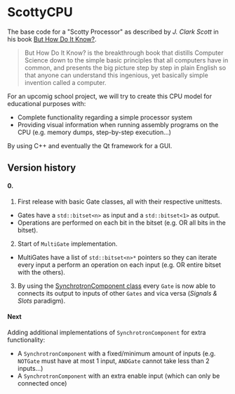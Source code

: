 # ScottyCPU
The base code for a "Scotty Processor" as described by *J. Clark Scott* in his book [But How Do It Know?](http://www.buthowdoitknow.com/).

> But How Do It Know? is the breakthrough book that distills Computer Science down to the simple basic principles that 
all computers have in common, and presents the big picture step by step in plain English so that anyone can understand 
this ingenious, yet basically simple invention called a computer.


For an upcomig school project, we will try to create this CPU model for educational purposes with:
 - Complete functionality regarding a simple processor system
 - Providing visual information when running assembly programs on the CPU (e.g. memory dumps, step-by-step execution...)
 
By using C++ and eventually the Qt framework for a GUI.



## Version history
#### 0.
 1. First release with basic Gate classes, all with their respective unittests. 
   - Gates have a `std::bitset<n>` as input and a `std::bitset<1>` as output.
   - Operations are performed on each bit in the bitset (e.g. OR all bits in the bitset).
 2. Start of `MultiGate` implementation.
   - MultiGates have a list of `std::bitset<n>*` pointers so they can iterate every input a perform an operation on each input (e.g. OR entire bitset with the others).
 3. By using the [SynchrotronComponent class](https://github.com/Wosser1sProductions/Synchrotron) every `Gate` is now able to connects its output to inputs of other `Gates` and vica versa (*Signals & Slots* paradigm).
 
#### Next
Adding additional implementations of `SynchrotronComponent` for extra functionality:
 - A `SynchrotronComponent` with a fixed/minimum amount of inputs (e.g. `NOTGate` must have at most 1 input, `ANDGate` cannot take less than 2 inputs...)
 - A `SynchrotronComponent` with an extra enable input (which can only be connected once)
